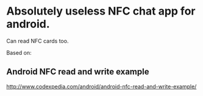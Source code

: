 # Absolutely useless NFC chat app for android. 
Can read NFC cards too.

Based on:
## Android NFC read and write example
http://www.codexpedia.com/android/android-nfc-read-and-write-example/

